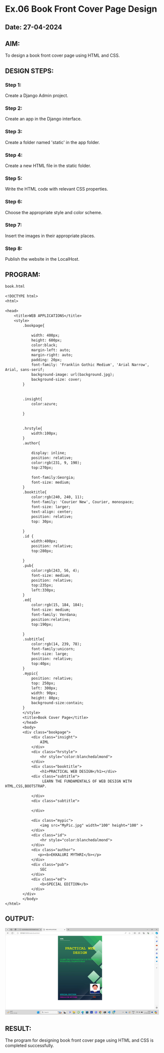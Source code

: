 # Ex.06 Book Front Cover Page Design
## Date: 27-04-2024

## AIM:
To design a book front cover page using HTML and CSS.

## DESIGN STEPS:

### Step 1:
Create a Django Admin project.

### Step 2:
Create an app in the Django interface.

### Step 3:
Create a folder named 'static' in the app folder.

### Step 4:
Create a new HTML file in the static folder.

### Step 5:
Write the HTML code with relevant CSS properties.

### Step 6:
Choose the appropriate style and color scheme.

### Step 7:
Insert the images in their appropriate places.

### Step 8:
Publish the website in the LocalHost.

## PROGRAM:
```
book.html

<!DOCTYPE html>
<html>

<head>
    <title>WEB APPLICATIONS</title>
    <style>
        .bookpage{

            width: 400px;
            height: 600px;
            color:black;
            margin-left: auto;
            margin-right: auto;
            padding: 20px;
            font-family: 'Franklin Gothic Medium', 'Arial Narrow', Arial, sans-serif;
            background-image: url(background.jpg);
            background-size: cover;
        }
            
        
        .insight{
            color:azure;
        
        }
        
        
        .hrstyle{
            width:100px;
        }
        .author{
        
            display: inline;
            position: relative;
            color:rgb(231, 9, 190);
            top:270px;
            
            font-family:Georgia;
            font-size: medium;
        }
        .booktitle{
            color:rgb(240, 240, 11);
            font-family: 'Courier New', Courier, monospace;
            font-size: larger;
            text-align: center;
            position: relative;
            top: 30px;
        
        }
        .id {
            width:400px;
            position: relative;
            top:280px;
            
        }
        .pub{
            color:rgb(243, 56, 4);
            font-size: medium;
            position: relative;
            top:235px;
            left:330px;
        }
        .ed{
            color:rgb(15, 184, 184);
            font-size: medium;
            font-family: Verdana;
            position:relative;
            top:190px;
        
        }
        .subtitle{
            color:rgb(14, 239, 78);
            font-family:unicorn;
            font-size: large;
            position: relative;
            top:40px;
        }
        .mypic{
            position: relative;
            top: 250px;
            left: 300px;
            width: 90px;
            height: 80px;
            background-size:contain;
        }
        </style>
        <title>Book Cover Page</title>
        </head>
        <body>
        <div class="bookpage">
            <div class="insight">
                AIML
            </div>
            <div class="hrstyle">
                <hr style="color:blanchedalmond">
            </div>
            <div class="booktitle">
                <h1>PRACTICAL WEB DESIGN</h1></div>
            <div class="subtitle">
                 LEARN THE FUNDAMENTALS OF WEB DESIGN WITH HTML,CSS,BOOTSTRAP.
                 
            </div>
            <div class="subtitle">
                
            </div>

            <div class="mypic">
                <img src="MyPic.jpg" width="100" height="100" >
            </div>
            <div class="id">
                <hr style="color:blanchedalmond">
            </div>
            <div class="author">
               <p><b>EKKALURI MYTHRI</b></p>
            </div>
            <div class="pub">
                SEC
            </div>
            <div class="ed">
                <b>SPECIAL EDITION</b>
            </div>
        </div>
        </body>
</html>

```


## OUTPUT:
![alt text](<Screenshot (13).png>)


## RESULT:
The program for designing book front cover page using HTML and CSS is completed successfully.
